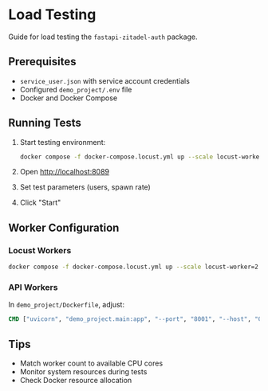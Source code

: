 # Load Testing

Guide for load testing the `fastapi-zitadel-auth` package.

## Prerequisites

- `service_user.json` with service account credentials
- Configured `demo_project/.env` file
- Docker and Docker Compose

## Running Tests

1. Start testing environment:
   ```bash
   docker compose -f docker-compose.locust.yml up --scale locust-worker=4
   ```

2. Open [http://localhost:8089](http://localhost:8089)
3. Set test parameters (users, spawn rate)
4. Click "Start"

## Worker Configuration

### Locust Workers
```bash
docker compose -f docker-compose.locust.yml up --scale locust-worker=2
```

### API Workers
In `demo_project/Dockerfile`, adjust:
```dockerfile
CMD ["uvicorn", "demo_project.main:app", "--port", "8001", "--host", "0.0.0.0", "--workers", "2"]
```

## Tips
- Match worker count to available CPU cores
- Monitor system resources during tests
- Check Docker resource allocation
